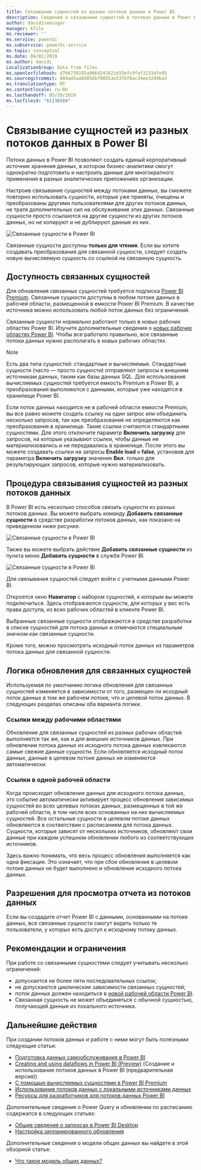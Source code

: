 ```yaml
---
title: Связывание сущностей из разных потоков данных в Power BI
description: Сведения о связывании сущностей в потоках данных в Power BI
author: davidiseminger
manager: kfile
ms.reviewer: ''
ms.service: powerbi
ms.subservice: powerbi-service
ms.topic: conceptual
ms.date: 04/02/2019
ms.author: davidi
LocalizationGroup: Data from files
ms.openlocfilehash: d766730185a9064241621d15efc9faf31334fe95
ms.sourcegitcommit: 60dad5aa0d85db790553e537bf8ac34ee3289ba3
ms.translationtype: MT
ms.contentlocale: ru-RU
ms.lasthandoff: 05/29/2019
ms.locfileid: "61136504"
---
```

# <a name="link-entities-between-dataflows-in-power-bi"></a>Связывание сущностей из разных потоков данных в Power BI

Потоки данных в Power BI позволяют создать единый корпоративный источник хранения данных, в котором бизнес-аналитики смогут однократно подготовить и настроить данные для многократного применения в разных аналитических приложениях организации. 

Настроив связывание сущностей между потоками данных, вы сможете повторно использовать сущности, которые уже приняты, очищены и преобразованы другими пользователями для других потоков данных, не тратя дополнительных сил на обслуживание этих данных. Связанные сущности просто ссылаются на другие сущности из других потоков данных, но *не* копируют и не дублируют данные из них.

![Связанные сущности в Power BI](media/service-dataflows-linked-entities/linked-entities_00.png)

Связанные сущности доступны **только для чтения**. Если вы хотите создавать преобразования для связанной сущности, следует создать новую вычисляемую сущность со ссылкой на связанную сущность.

## <a name="linked-entity-availability"></a>Доступность связанных сущностей

Для обновления связанных сущностей требуется подписка [Power BI Premium](service-premium-what-is.md). Связанные сущности доступны в любом потоке данных в рабочей области, размещенной в емкости Power BI Premium. В качестве источника можно использовать любой поток данных без ограничений.

Связанные сущности нормально работают только в новых рабочих областях Power BI. Изучите дополнительные сведения о [новых рабочих областях Power BI](service-create-the-new-workspaces.md). Чтобы все работало правильно, все связанные потоки данных нужно располагать в новых рабочих областях.

> [!NOTE]
> Есть два типа сущностей: стандартные и вычисляемые. Стандартные сущности (часто — просто сущности) отправляют запросы к внешним источникам данных, таким как базы данных SQL. Для использования вычисляемых сущностей требуется емкость Premium в Power BI, а преобразования выполняются с данными, которые уже находятся в хранилище Power BI. 
>
>Если поток данных находится не в рабочей области емкости Premium, вы все равно можете создать ссылку на один запрос или объединить несколько запросов, так как преобразования не определяются как преобразования в хранилище. Такие ссылки считаются стандартными сущностями. Для этого отключите параметр **Включить загрузку** для запросов, на которые указывают ссылки, чтобы данные не материализовались и не передавались в хранилище. После этого вы можете создавать ссылки на запросы **Enable load = false**, установив для параметра **Включить загрузку** значение **Вкл.** только для результирующих запросов, которые нужно материализовать.


## <a name="how-to-link-entities-between-dataflows"></a>Процедура связывания сущностей из разных потоков данных

В Power BI есть несколько способов связать сущности из разных потоков данных. Вы можете выбрать команду **Добавить связанные сущности** в средстве разработки потоков данных, как показано на приведенном ниже рисунке. 

![Связанные сущности в Power BI](media/service-dataflows-linked-entities/linked-entities_00.png)

Также вы можете выбрать действие **Добавить связанные сущности** из пункта меню **Добавить сущности** в службе Power BI.

![Связанные сущности в Power BI](media/service-dataflows-linked-entities/linked-entities_01.png)

Для связывания сущностей следует войти с учетными данными Power BI.

Откроется окно **Навигатор** с набором сущностей, к которым вы можете подключиться. Здесь отображаются сущности, для которых у вас есть права доступа, из всех рабочих областей в клиенте Power BI. 

Выбранные связанные сущности отображаются в средстве разработки в списке сущностей для потока данных и отмечаются специальным значком как связанные сущности.

Кроме того, можно просмотреть исходный поток данных из параметров потока данных для связанной сущности.

## <a name="refresh-logic-of-linked-entities"></a>Логика обновления для связанных сущностей
Используемая по умолчанию логика обновления для связанных сущностей изменяется в зависимости от того, размещен ли исходный поток данных в том же рабочем потоке, что и целевой поток данных. В следующих разделах описаны оба варианта логики.

### <a name="links-between-workspaces"></a>Ссылки между рабочими областями

Обновление для связанных сущностей из разных рабочих областей выполняется так же, как и для внешних источников данных. При обновлении потока данных из исходного потока данных извлекаются самые свежие данные сущности. Если обновляется исходный поток данных, данные в целевом потоке данных не изменяются автоматически.

### <a name="links-in-the-same-workspace"></a>Ссылки в одной рабочей области

Когда происходит обновление данных для исходного потока данных, это событие автоматически активирует процесс обновления зависимых сущностей во всех целевых потоках данных, размещенных в той же рабочей области, в том числе всех основанных на них вычисляемых сущностей. Все остальные сущности в целевом потоке данных обновляются в соответствии с расписанием для потока данных. Сущности, которые зависят от нескольких источников, обновляют свои данные при каждом успешном обновлении любого из соответствующих источников.

Здесь важно понимать, что весь процесс обновления выполняется как одна фиксация. Это означает, что при сбое обновления в целевом потоке данных не будет выполнено и обновление исходного потока данных.

## <a name="permissions-when-viewing-reports-from-dataflows"></a>Разрешения для просмотра отчета из потоков данных

Если вы создадите отчет Power BI с данными, основанными на потоке данных, все связанные сущности смогут видеть только те пользователи, у которых есть доступ к исходному потоку данных.

## <a name="limitations-and-considerations"></a>Рекомендации и ограничения

При работе со связанными сущностями следует учитывать несколько ограничений:

* допускается не более пяти последовательных ссылок;
* не допускаются циклические зависимости связанных сущностей;
* поток данных должен находиться в [новой рабочей области Power BI](service-create-the-new-workspaces.md).
* Связанная сущность не может объединяться с обычной сущностью, получающей данные из локального источника.


## <a name="next-steps"></a>Дальнейшие действия

При создании потоков данных и работе с ними могут быть полезными следующие статьи: 

* [Подготовка данных самообслуживания в Power BI](service-dataflows-overview.md)
* [Creating and using dataflows in Power BI (Preview)](service-dataflows-create-use.md) (Создание и использование потоков данных в Power BI (предварительная версия))
* [С помощью вычисляемых сущностями в Power BI Premium](service-dataflows-computed-entities-premium.md)
* [Использование потоков данных с локальными источниками данных](service-dataflows-on-premises-gateways.md)
* [Ресурсы для разработчиков для потоков данных Power BI](service-dataflows-developer-resources.md)

Дополнительные сведения о Power Query и обновлении по расписанию содержатся в следующих статьях:
* [Общие сведения о запросах в Power BI Desktop](desktop-query-overview.md)
* [Настройка запланированного обновления](refresh-scheduled-refresh.md)

Дополнительные сведения о модели общих данных вы найдете в этой обзорной статье:
* [Что такое модель общих данных?](https://docs.microsoft.com/powerapps/common-data-model/overview)

